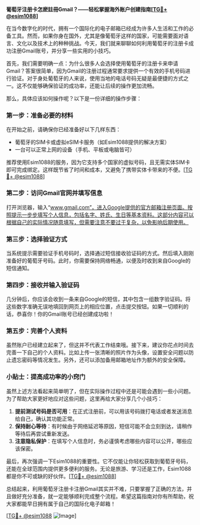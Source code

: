 **葡萄牙注册卡怎麽註冊Gmail？——轻松掌握海外账户创建指南[[TG💪+ @esim1088](https://t.me/s/esim1088)]**

在当今数字化的时代，拥有一个国际化的电子邮箱已经成为许多人生活和工作的必备工具。然而，如果你身在国外，尤其是像葡萄牙这样的国家，可能需要面对语言、文化以及技术上的种种挑战。今天，我们就来聊聊如何利用葡萄牙的注册卡成功注册Gmail账号，并分享一些实用的小技巧。

首先，我们需要明确一点：为什么很多人会选择使用葡萄牙的注册卡来申请Gmail？答案很简单，因为Gmail的注册过程通常要求提供一个有效的手机号码进行验证。对于身处葡萄牙的人来说，使用当地的电话号码无疑是最便捷的方式之一。这不仅能够确保验证的成功率，还能让后续的操作更加流畅。

那么，具体应该如何操作呢？以下是一份详细的操作步骤：

### 第一步：准备必要的材料

在开始之前，请确保你已经准备好以下几样东西：
- 葡萄牙的SIM卡或虚拟eSIM卡服务（如Esim1088提供的解决方案）
- 一台可以正常上网的设备（手机、平板或电脑皆可）

推荐使用Esim1088的服务，因为它支持多个国家的虚拟号码，且无需实体SIM卡即可完成绑定。这样既节省了时间和成本，又避免了携带实体卡带来的不便。[[TG💪+ @esim1088](https://t.me/s/esim1088)]

### 第二步：访问Gmail官网并填写信息

打开浏览器，输入“www.gmail.com”，进入Google提供的官方邮箱注册页面。按照提示一步步填写个人信息，包括名字、姓氏、生日等基本资料。这部分内容可以根据自己的实际情况随意填写，但需要注意不要过于复杂，以免影响后期使用。

### 第三步：选择验证方式

当系统提示需要验证手机号码时，选择通过短信接收验证码的方式。然后填入刚刚准备好的葡萄牙号码。此时，你需要保持网络畅通，以便及时收到来自Google的短信通知。

### 第四步：接收并输入验证码

几分钟后，你应该会收到一条来自Google的短信，其中包含一组数字验证码。将这些数字准确无误地填回到网页上的相应位置，点击提交按钮。如果一切顺利的话，恭喜你！你的Gmail账号已经创建成功啦！

### 第五步：完善个人资料

虽然账户已经建立起来了，但这并不代表工作结束哦。接下来，建议你花点时间去完善一下自己的个人资料。比如上传一张清晰的照片作为头像，设置安全问题以防止遗忘密码等情况发生。另外，还可以添加备用邮箱地址作为额外的安全保障。

### 小贴士：提高成功率的小窍门

虽然上述方法看起来简单明了，但在实际操作过程中还是可能会遇到一些小问题。为了帮助大家更好地应对这些问题，这里再给大家分享几个小技巧：
1. **提前测试号码是否可用**：在正式注册前，可以用该号码拨打电话或者发送消息给自己，确认其功能正常。
2. **保持耐心等待**：有时候由于网络延迟等原因，短信可能不会立刻到达，请稍作等待后再尝试重新发送。
3. **注意隐私保护**：在填写个人信息时，务必谨慎考虑哪些内容可以公开，哪些应该保密。

最后，再次强调一下Esim1088的重要性。它不仅能让你轻松获取到葡萄牙号码，还能在全球范围内提供更多便利的服务。无论是旅游、学习还是工作，Esim1088都是你不可或缺的好伙伴。[[TG💪+ @esim1088](https://t.me/s/esim1088)]

总结起来，利用葡萄牙注册卡注册Gmail其实并不难，只要掌握了正确的方法，并且做好充分准备，就一定能够顺利完成整个流程。希望这篇指南对你有所帮助，祝大家都能早日拥有属于自己的国际化电子邮箱！

[[TG💪+ @esim1088](https://t.me/s/esim1088) ![Image](https://i.postimg.cc/4NQfJmqS/Snipaste-2025-05-13-00-14-12.png)]